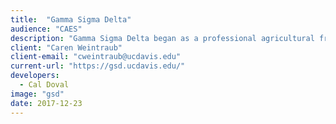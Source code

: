 ```yaml
---
title:  "Gamma Sigma Delta"
audience: "CAES"
description: "Gamma Sigma Delta began as a professional agricultural fraternity called Delta Theta Sigma at the Ohio State University, December 1, 1905, and maintained a chapter house."
client: "Caren Weintraub"
client-email: "cweintraub@ucdavis.edu"
current-url: "https://gsd.ucdavis.edu/"
developers:
  - Cal Doval
image: "gsd"
date: 2017-12-23
---
```


